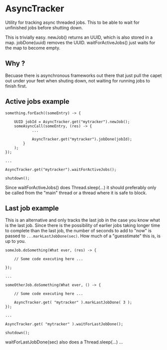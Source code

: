# AsyncTracker

Utility for tracking async threaded jobs. This to be able to wait for unfinished jobs before shutting down.

This is trivially easy. newJob() returns an UUID, which is also stored in a map. jobDone(uuid) removes the UUID.
waitForActiveJobs() just waits for the map to become empty.

## Why ?

Becuase there is asynchronous frameworks out there that just pull the capet out under your feet when shuting down, not waiting for running jobs to finish first.

## Active jobs example

    something.forEach((someEntry) -> {

        UUID jobId = AsyncTracker.get("mytracker").newJob();
        someAsyncCall(someEntry, (res) -> {
                ...

                AsyncTracker.get("mytracker").jobDone(jobId);
            }
        );
    });

    ...

    AsyncTracker.get("mytracker").waitForActiveJobs();

    shutdown();

Since waitForActiveJobs() does Thread.sleep(...) it should preferably only be called from the "main" thread or a thread where it is safe to block.

## Last job example

This is an alternative and only tracks the last job in the case you know what is the last job. Since there is the possibility of earlier jobs taking longer time to complete than the last job, the number of seconds to add to "now" is passed to `...markLastJobDone(sec)`. How much of a "guesstimate" this is, is up to you.

    someJob.doSomething(What ever, (res) -> {

        // Some code executing here ...

    });

    ...

    someOtherJob.doSomething(What ever, () -> {

        // Some code executing here ...

        AsyncTracker.get( "mytracker" ).markLastJobDone( 3 );
    });

    ...

    AsyncTracker.get( "mytracker" ).waitForLastJobDone();

    shutdown();

waitForLastJobDone(sec) also does a Thread.sleep(...) ...
